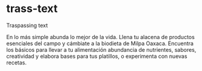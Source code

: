 # trass-text
Traspassing text

En lo más simple abunda lo mejor de la vida. Llena tu alacena de productos esenciales del campo y cámbiate a la biodieta de Milpa Oaxaca. Encuentra los básicos para llevar a tu alimentación abundancia de nutrientes, sabores, creatividad y elabora bases para tus platillos, o experimenta con nuevas recetas.
